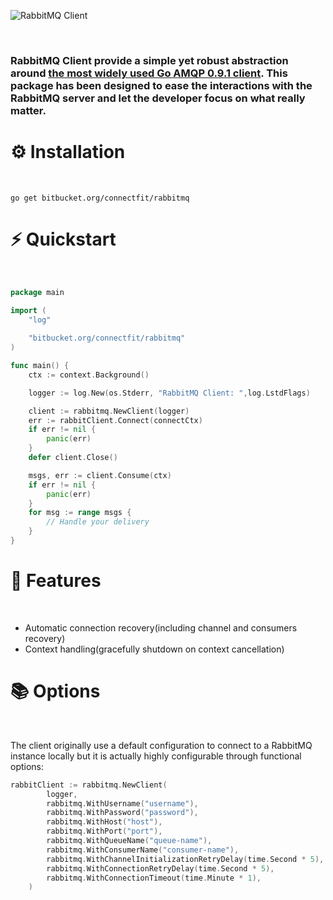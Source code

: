 ![RabbitMQ Client](https://upload.wikimedia.org/wikipedia/commons/thumb/7/71/RabbitMQ_logo.svg/2560px-RabbitMQ_logo.svg.png)

</br>

### RabbitMQ Client provide a simple yet robust abstraction around [the most widely used Go AMQP 0.9.1 client](https://github.com/rabbitmq/amqp091-go). This package has been designed to ease the interactions with the RabbitMQ server and let the developer focus on what really matter.

# ⚙️ Installation
</br>

`go get bitbucket.org/connectfit/rabbitmq`

# ⚡️ Quickstart
</br>

```Go
package main

import (
    "log"
    
    "bitbucket.org/connectfit/rabbitmq"
)

func main() {    
    ctx := context.Background()

	logger := log.New(os.Stderr, "RabbitMQ Client: ",log.LstdFlags)

    client := rabbitmq.NewClient(logger)
	err := rabbitClient.Connect(connectCtx)
	if err != nil {
		panic(err)
	}
	defer client.Close()

    msgs, err := client.Consume(ctx)
    if err != nil {
        panic(err)
    }
    for msg := range msgs {
        // Handle your delivery
    }
}
```

# 📖 Features
</br>

* Automatic connection recovery(including channel and consumers recovery)
* Context handling(gracefully shutdown on context cancellation)

# 📚 Options
</br>

The client originally use a default configuration to connect to a RabbitMQ instance locally but it is actually highly configurable through functional options:

```Go
rabbitClient := rabbitmq.NewClient(
		logger,
		rabbitmq.WithUsername("username"),
		rabbitmq.WithPassword("password"),
		rabbitmq.WithHost("host"),
		rabbitmq.WithPort("port"),
		rabbitmq.WithQueueName("queue-name"),
		rabbitmq.WithConsumerName("consumer-name"),
		rabbitmq.WithChannelInitializationRetryDelay(time.Second * 5),
		rabbitmq.WithConnectionRetryDelay(time.Second * 5),
		rabbitmq.WithConnectionTimeout(time.Minute * 1),
	)
```